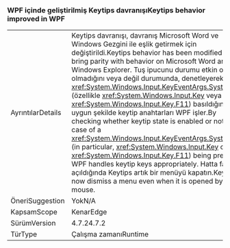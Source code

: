 ### <a name="keytips-behavior-improved-in-wpf"></a><span data-ttu-id="f9eeb-101">WPF içinde geliştirilmiş Keytips davranışı</span><span class="sxs-lookup"><span data-stu-id="f9eeb-101">Keytips behavior improved in WPF</span></span>

|   |   |
|---|---|
|<span data-ttu-id="f9eeb-102">Ayrıntılar</span><span class="sxs-lookup"><span data-stu-id="f9eeb-102">Details</span></span>|<span data-ttu-id="f9eeb-103">Keytips davranışı, davranış Microsoft Word ve Windows Gezgini ile eşlik getirmek için değiştirildi.</span><span class="sxs-lookup"><span data-stu-id="f9eeb-103">Keytips behavior has been modified to bring parity with behavior on Microsoft Word and Windows Explorer.</span></span> <span data-ttu-id="f9eeb-104">Tuş ipucunu durumu etkin olup olmadığını veya değil durumunda, denetleyerek bir <xref:System.Windows.Input.KeyEventArgs.SystemKey> (özellikle <xref:System.Windows.Input.Key> veya <xref:System.Windows.Input.Key.F11>) basıldığında, uygun şekilde keytip anahtarları WPF işler.</span><span class="sxs-lookup"><span data-stu-id="f9eeb-104">By checking whether keytip state is enabled or not in the case of a <xref:System.Windows.Input.KeyEventArgs.SystemKey> (in particular, <xref:System.Windows.Input.Key> or <xref:System.Windows.Input.Key.F11>) being pressed, WPF handles keytip keys appropriately.</span></span> <span data-ttu-id="f9eeb-105">Hatta fareyle açıldığında Keytips artık bir menüyü kapatın.</span><span class="sxs-lookup"><span data-stu-id="f9eeb-105">Keytips now dismiss a menu even when it is opened by mouse.</span></span>|
|<span data-ttu-id="f9eeb-106">Öneri</span><span class="sxs-lookup"><span data-stu-id="f9eeb-106">Suggestion</span></span>|<span data-ttu-id="f9eeb-107">Yok</span><span class="sxs-lookup"><span data-stu-id="f9eeb-107">N/A</span></span>|
|<span data-ttu-id="f9eeb-108">Kapsam</span><span class="sxs-lookup"><span data-stu-id="f9eeb-108">Scope</span></span>|<span data-ttu-id="f9eeb-109">Kenar</span><span class="sxs-lookup"><span data-stu-id="f9eeb-109">Edge</span></span>|
|<span data-ttu-id="f9eeb-110">Sürüm</span><span class="sxs-lookup"><span data-stu-id="f9eeb-110">Version</span></span>|<span data-ttu-id="f9eeb-111">4.7.2</span><span class="sxs-lookup"><span data-stu-id="f9eeb-111">4.7.2</span></span>|
|<span data-ttu-id="f9eeb-112">Tür</span><span class="sxs-lookup"><span data-stu-id="f9eeb-112">Type</span></span>|<span data-ttu-id="f9eeb-113">Çalışma zamanı</span><span class="sxs-lookup"><span data-stu-id="f9eeb-113">Runtime</span></span>|


